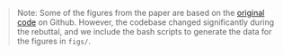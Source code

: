 > Note: Some of the figures from the paper are based on the [original code](https://github.com/tumaer/neuralsph/tree/4b1ca0d102a1ae0909a3c826ae2d0276bf2affa4) on Github. However, the codebase changed significantly during the rebuttal, and we include the bash scripts to generate the data for the figures in `figs/`.